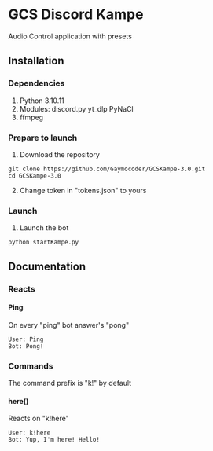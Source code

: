# GCS Discord Kampe
Audio Control application with presets

## Installation
### Dependencies
1. Python 3.10.11
2. Modules: discord.py
            yt_dlp
            PyNaCl
3. ffmpeg

### Prepare to launch
1. Download the repository
```
git clone https://github.com/Gaymocoder/GCSKampe-3.0.git
cd GCSKampe-3.0
```
2. Change token in "tokens.json" to yours

### Launch
1. Launch the bot
```
python startKampe.py
```

## Documentation

### Reacts
#### Ping
On every "ping" bot answer's "pong"
```
User: Ping
Bot: Pong!
```

### Commands
The command prefix is "k!" by default
#### here()
Reacts on "k!here"
```
User: k!here
Bot: Yup, I'm here! Hello!
```